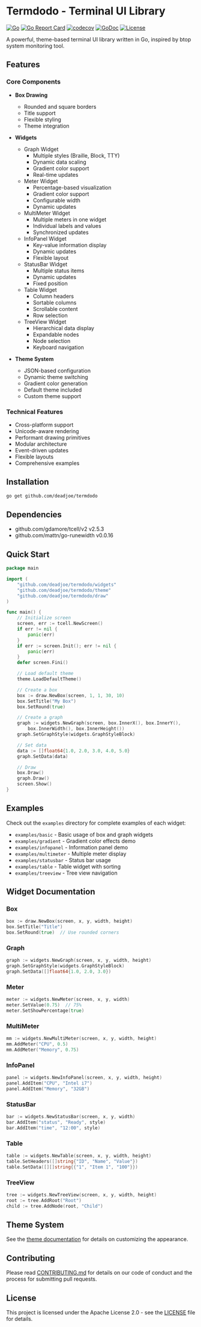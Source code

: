 # Termdodo - Terminal UI Library

[![Go](https://github.com/deadjoe/termdodo/actions/workflows/go.yml/badge.svg)](https://github.com/deadjoe/termdodo/actions/workflows/go.yml)
[![Go Report Card](https://goreportcard.com/badge/github.com/deadjoe/termdodo?v=1)](https://goreportcard.com/report/github.com/deadjoe/termdodo)
[![codecov](https://codecov.io/gh/deadjoe/termdodo/branch/main/graph/badge.svg)](https://codecov.io/gh/deadjoe/termdodo)
[![GoDoc](https://godoc.org/github.com/deadjoe/termdodo?status.svg)](https://godoc.org/github.com/deadjoe/termdodo)
[![License](https://img.shields.io/badge/License-Apache%202.0-blue.svg)](https://github.com/deadjoe/termdodo/blob/main/LICENSE)

A powerful, theme-based terminal UI library written in Go, inspired by btop system monitoring tool.

## Features

### Core Components

- **Box Drawing**
  - Rounded and square borders
  - Title support
  - Flexible styling
  - Theme integration

- **Widgets**
  - Graph Widget
    * Multiple styles (Braille, Block, TTY)
    * Dynamic data scaling
    * Gradient color support
    * Real-time updates
  - Meter Widget
    * Percentage-based visualization
    * Gradient color support
    * Configurable width
    * Dynamic updates
  - MultiMeter Widget
    * Multiple meters in one widget
    * Individual labels and values
    * Synchronized updates
  - InfoPanel Widget
    * Key-value information display
    * Dynamic updates
    * Flexible layout
  - StatusBar Widget
    * Multiple status items
    * Dynamic updates
    * Fixed position
  - Table Widget
    * Column headers
    * Sortable columns
    * Scrollable content
    * Row selection
  - TreeView Widget
    * Hierarchical data display
    * Expandable nodes
    * Node selection
    * Keyboard navigation

- **Theme System**
  - JSON-based configuration
  - Dynamic theme switching
  - Gradient color generation
  - Default theme included
  - Custom theme support

### Technical Features

- Cross-platform support
- Unicode-aware rendering
- Performant drawing primitives
- Modular architecture
- Event-driven updates
- Flexible layouts
- Comprehensive examples

## Installation

```bash
go get github.com/deadjoe/termdodo
```

## Dependencies

- github.com/gdamore/tcell/v2 v2.5.3
- github.com/mattn/go-runewidth v0.0.16

## Quick Start

```go
package main

import (
    "github.com/deadjoe/termdodo/widgets"
    "github.com/deadjoe/termdodo/theme"
    "github.com/deadjoe/termdodo/draw"
)

func main() {
    // Initialize screen
    screen, err := tcell.NewScreen()
    if err != nil {
        panic(err)
    }
    if err := screen.Init(); err != nil {
        panic(err)
    }
    defer screen.Fini()

    // Load default theme
    theme.LoadDefaultTheme()

    // Create a box
    box := draw.NewBox(screen, 1, 1, 30, 10)
    box.SetTitle("My Box")
    box.SetRound(true)

    // Create a graph
    graph := widgets.NewGraph(screen, box.InnerX(), box.InnerY(), 
        box.InnerWidth(), box.InnerHeight())
    graph.SetGraphStyle(widgets.GraphStyleBlock)

    // Set data
    data := []float64{1.0, 2.0, 3.0, 4.0, 5.0}
    graph.SetData(data)

    // Draw
    box.Draw()
    graph.Draw()
    screen.Show()
}
```

## Examples

Check out the `examples` directory for complete examples of each widget:

- `examples/basic` - Basic usage of box and graph widgets
- `examples/gradient` - Gradient color effects demo
- `examples/infopanel` - Information panel demo
- `examples/multimeter` - Multiple meter display
- `examples/statusbar` - Status bar usage
- `examples/table` - Table widget with sorting
- `examples/treeview` - Tree view navigation

## Widget Documentation

### Box
```go
box := draw.NewBox(screen, x, y, width, height)
box.SetTitle("Title")
box.SetRound(true)  // Use rounded corners
```

### Graph
```go
graph := widgets.NewGraph(screen, x, y, width, height)
graph.SetGraphStyle(widgets.GraphStyleBlock)
graph.SetData([]float64{1.0, 2.0, 3.0})
```

### Meter
```go
meter := widgets.NewMeter(screen, x, y, width)
meter.SetValue(0.75)  // 75%
meter.SetShowPercentage(true)
```

### MultiMeter
```go
mm := widgets.NewMultiMeter(screen, x, y, width, height)
mm.AddMeter("CPU", 0.5)
mm.AddMeter("Memory", 0.75)
```

### InfoPanel
```go
panel := widgets.NewInfoPanel(screen, x, y, width, height)
panel.AddItem("CPU", "Intel i7")
panel.AddItem("Memory", "32GB")
```

### StatusBar
```go
bar := widgets.NewStatusBar(screen, x, y, width)
bar.AddItem("status", "Ready", style)
bar.AddItem("time", "12:00", style)
```

### Table
```go
table := widgets.NewTable(screen, x, y, width, height)
table.SetHeaders([]string{"ID", "Name", "Value"})
table.SetData([][]string{{"1", "Item 1", "100"}})
```

### TreeView
```go
tree := widgets.NewTreeView(screen, x, y, width, height)
root := tree.AddRoot("Root")
child := tree.AddNode(root, "Child")
```

## Theme System

See the [theme documentation](theme/README.md) for details on customizing the appearance.

## Contributing

Please read [CONTRIBUTING.md](CONTRIBUTING.md) for details on our code of conduct and the process for submitting pull requests.

## License

This project is licensed under the Apache License 2.0 - see the [LICENSE](LICENSE) file for details.
